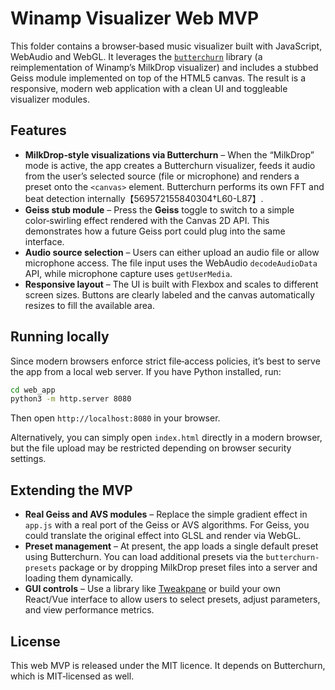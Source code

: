 # Winamp Visualizer Web MVP

This folder contains a browser‑based music visualizer built with
JavaScript, WebAudio and WebGL.  It leverages the
[`butterchurn`](https://github.com/jberg/butterchurn) library (a
reimplementation of Winamp’s MilkDrop visualizer) and includes a
stubbed Geiss module implemented on top of the HTML5 canvas.  The
result is a responsive, modern web application with a clean UI and
toggleable visualizer modules.

## Features

* **MilkDrop‑style visualizations via Butterchurn** – When the “MilkDrop” mode is active, the app creates a Butterchurn visualizer, feeds it audio from the user’s selected source (file or microphone) and renders a preset onto the `<canvas>` element.  Butterchurn performs its own FFT and beat detection internally【569572155840304†L60-L87】.
* **Geiss stub module** – Press the **Geiss** toggle to switch to a simple color‑swirling effect rendered with the Canvas 2D API.  This demonstrates how a future Geiss port could plug into the same interface.
* **Audio source selection** – Users can either upload an audio file or allow microphone access.  The file input uses the WebAudio `decodeAudioData` API, while microphone capture uses `getUserMedia`.
* **Responsive layout** – The UI is built with Flexbox and scales to different screen sizes.  Buttons are clearly labeled and the canvas automatically resizes to fill the available area.

## Running locally

Since modern browsers enforce strict file‑access policies, it’s best to serve the app from a local web server.  If you have Python installed, run:

```bash
cd web_app
python3 -m http.server 8080
```

Then open `http://localhost:8080` in your browser.

Alternatively, you can simply open `index.html` directly in a modern browser, but the file upload may be restricted depending on browser security settings.

## Extending the MVP

* **Real Geiss and AVS modules** – Replace the simple gradient effect in `app.js` with a real port of the Geiss or AVS algorithms.  For Geiss, you could translate the original effect into GLSL and render via WebGL.
* **Preset management** – At present, the app loads a single default preset using Butterchurn.  You can load additional presets via the `butterchurn-presets` package or by dropping MilkDrop preset files into a server and loading them dynamically.
* **GUI controls** – Use a library like [Tweakpane](https://cocopon.github.io/tweakpane/) or build your own React/Vue interface to allow users to select presets, adjust parameters, and view performance metrics.

## License

This web MVP is released under the MIT licence.  It depends on Butterchurn, which is MIT‑licensed as well.